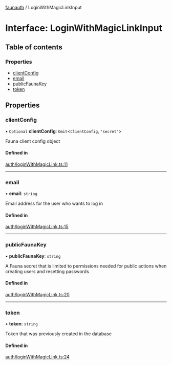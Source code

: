[faunauth](../index.md) / LoginWithMagicLinkInput

# Interface: LoginWithMagicLinkInput

## Table of contents

### Properties

- [clientConfig](LoginWithMagicLinkInput.md#clientconfig)
- [email](LoginWithMagicLinkInput.md#email)
- [publicFaunaKey](LoginWithMagicLinkInput.md#publicfaunakey)
- [token](LoginWithMagicLinkInput.md#token)

## Properties

### clientConfig

• `Optional` **clientConfig**: `Omit`<`ClientConfig`, ``"secret"``\>

Fauna client config object

#### Defined in

[auth/loginWithMagicLink.ts:11](https://github.com/alexnitta/faunauth/blob/13b973e/src/auth/loginWithMagicLink.ts#L11)

___

### email

• **email**: `string`

Email address for the user who wants to log in

#### Defined in

[auth/loginWithMagicLink.ts:15](https://github.com/alexnitta/faunauth/blob/13b973e/src/auth/loginWithMagicLink.ts#L15)

___

### publicFaunaKey

• **publicFaunaKey**: `string`

A Fauna secret that is limited to permissions needed for public actions when creating users
and resetting passwords

#### Defined in

[auth/loginWithMagicLink.ts:20](https://github.com/alexnitta/faunauth/blob/13b973e/src/auth/loginWithMagicLink.ts#L20)

___

### token

• **token**: `string`

Token that was previously created in the database

#### Defined in

[auth/loginWithMagicLink.ts:24](https://github.com/alexnitta/faunauth/blob/13b973e/src/auth/loginWithMagicLink.ts#L24)
